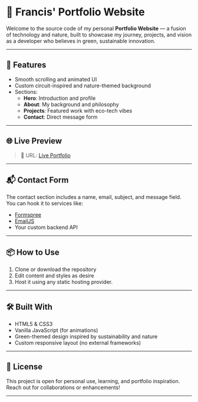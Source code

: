 # 🌿 Francis' Portfolio Website

Welcome to the source code of my personal **Portfolio Website** — a fusion of technology and nature, built to showcase my journey, projects, and vision as a developer who believes in green, sustainable innovation.

---

## 🚀 Features

- Smooth scrolling and animated UI
- Custom circuit-inspired and nature-themed background
- Sections:
  - **Hero**: Introduction and profile
  - **About**: My background and philosophy
  - **Projects**: Featured work with eco-tech vibes
  - **Contact**: Direct message form

---

## 🌐 Live Preview

> 🔗 URL: [Live Portfolio](https://francismul.github.io/portfolio)


---

## 📬 Contact Form

The contact section includes a name, email, subject, and message field. You can hook it to services like:
- [Formspree](https://formspree.io/)
- [EmailJS](https://www.emailjs.com/)
- Your custom backend API

---

## 📦 How to Use

1. Clone or download the repository
2. Edit content and styles as desire
3. Host it using any static hosting provider.

---

## 🛠️ Built With

- HTML5 & CSS3
- Vanilla JavaScript (for animations)
- Green-themed design inspired by sustainability and nature
- Custom responsive layout (no external frameworks)

---

## 📄 License

This project is open for personal use, learning, and portfolio inspiration. Reach out for collaborations or enhancements!

---

